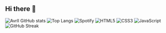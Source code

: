 ## Hi there 👋

<!--
**Akane-UX/Akane-UX** is a ✨ _special_ ✨ repository because its `README.md` (this file) appears on your GitHub profile.

Here are some ideas to get you started:

- 🔭 I’m currently working on ...
- 🌱 I’m currently learning ...
- 👯 I’m looking to collaborate on ...
- 🤔 I’m looking for help with ...
- 💬 Ask me about ...
- 📫 How to reach me: ...
- 😄 Pronouns: ...
- ⚡ Fun fact: ...
-->
![Avrll GitHub stats](https://github-readme-stats.vercel.app/api?username=Avrll&show_icons=true&theme=tokyonight)
![Top Langs](https://github-readme-stats.vercel.app/api/top-langs/?username=akari17&layout=compact&theme=tokyonight)
![Spotify](https://novatorem.vercel.app/api/spotify)
![HTML5](https://img.shields.io/badge/Code-HTML5-orange?logo=html5)
![CSS3](https://img.shields.io/badge/Style-CSS3-blue?logo=css3)
![JavaScript](https://img.shields.io/badge/Code-JavaScript-yellow?logo=javascript)
![GitHub Streak](https://streak-stats.demolab.com?user=akari17&theme=tokyonight&hide_border=true)


